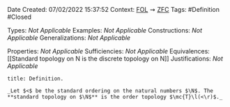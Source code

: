 <br />
<br />

Date Created: 07/02/2022 15:37:52
Context: [$\textrm{FOL}$](obsidian://open?file=First%20Order%20Logic)$\,\,\rightsquigarrow\,\,$[$\textrm{ZFC}$](obsidian://open?file=Zermelo-Fraenkel%20Set%20Theory%20with%20Choice)
Tags: #Definition #Closed 

Types: _Not Applicable_
Examples: _Not Applicable_
Constructions: _Not Applicable_
Generalizations: _Not Applicable_

Properties: _Not Applicable_
Sufficiencies: _Not Applicable_
Equivalences: [[Standard topology on N is the discrete topology on N]]
Justifications: _Not Applicable_

``` ad-Definition
title: Definition.

_Let $<$ be the standard ordering on the natural numbers $\N$. The **standard topology on $\N$** is the order topology $\mc{T}\l(<\r)$._

```
